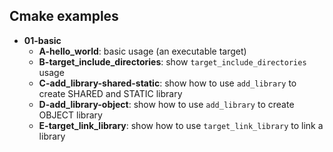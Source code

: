 ## Cmake examples

- **01-basic**
    - **A-hello_world**: basic usage (an executable target)
    - **B-target_include_directories**: show `target_include_directories` usage
    - **C-add_library-shared-static**: show how to use `add_library` to create SHARED and STATIC library
    - **D-add_library-object**: show how to use `add_library` to create OBJECT library
    - **E-target_link_library**: show how to use `target_link_library` to link a library